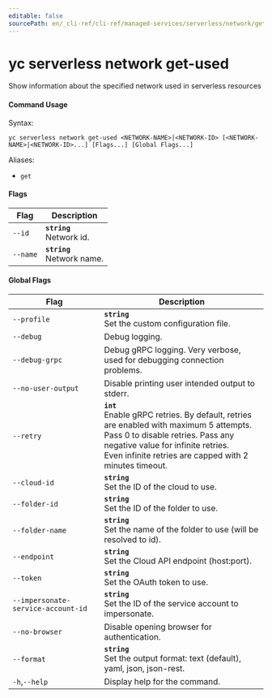 ```yaml
---
editable: false
sourcePath: en/_cli-ref/cli-ref/managed-services/serverless/network/get-used.md
---
```


# yc serverless network get-used

Show information about the specified network used in serverless resources

#### Command Usage

Syntax: 

`yc serverless network get-used <NETWORK-NAME>|<NETWORK-ID> [<NETWORK-NAME>|<NETWORK-ID>...] [Flags...] [Global Flags...]`

Aliases: 

- `get`

#### Flags

| Flag | Description |
|----|----|
|`--id`|<b>`string`</b><br/>Network id.|
|`--name`|<b>`string`</b><br/>Network name.|

#### Global Flags

| Flag | Description |
|----|----|
|`--profile`|<b>`string`</b><br/>Set the custom configuration file.|
|`--debug`|Debug logging.|
|`--debug-grpc`|Debug gRPC logging. Very verbose, used for debugging connection problems.|
|`--no-user-output`|Disable printing user intended output to stderr.|
|`--retry`|<b>`int`</b><br/>Enable gRPC retries. By default, retries are enabled with maximum 5 attempts.<br/>Pass 0 to disable retries. Pass any negative value for infinite retries.<br/>Even infinite retries are capped with 2 minutes timeout.|
|`--cloud-id`|<b>`string`</b><br/>Set the ID of the cloud to use.|
|`--folder-id`|<b>`string`</b><br/>Set the ID of the folder to use.|
|`--folder-name`|<b>`string`</b><br/>Set the name of the folder to use (will be resolved to id).|
|`--endpoint`|<b>`string`</b><br/>Set the Cloud API endpoint (host:port).|
|`--token`|<b>`string`</b><br/>Set the OAuth token to use.|
|`--impersonate-service-account-id`|<b>`string`</b><br/>Set the ID of the service account to impersonate.|
|`--no-browser`|Disable opening browser for authentication.|
|`--format`|<b>`string`</b><br/>Set the output format: text (default), yaml, json, json-rest.|
|`-h`,`--help`|Display help for the command.|
